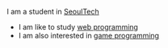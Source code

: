 I am a student in [SeoulTech](https://www.seoultech.ac.kr)

* I am like to study [web programming](https://ko.wikipedia.org/wiki/%EC%9B%B9_%EA%B0%9C%EB%B0%9C)
* I am also interested in [game programming](https://en.wikipedia.org/wiki/Video_game_programming)